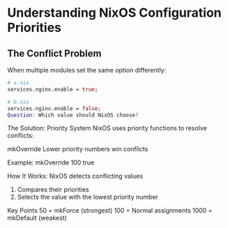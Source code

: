 # Understanding NixOS Configuration Priorities

## The Conflict Problem

When multiple modules set the same option differently:

```nix
# a.nix
services.nginx.enable = true;

# b.nix 
services.nginx.enable = false;
Question: Which value should NixOS choose?
```

The Solution: Priority System
NixOS uses priority functions to resolve conflicts:

mkOverride <priority> <value>
Lower priority numbers win conflicts

Example: mkOverride 100 true

How It Works:
NixOS detects conflicting values

1. Compares their priorities
2. Selects the value with the lowest priority number

Key Points
50 = mkForce (strongest)
100 = Normal assignments
1000 = mkDefault (weakest)

